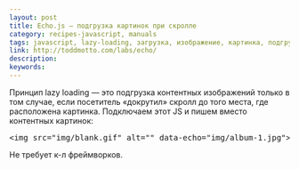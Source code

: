 ```yaml
---
layout: post
title: Echo.js — подгрузка картинок при скролле
category: recipes-javascript, manuals
tags: javascript, lazy-loading, загрузка, изображение, картинка, подгрузка, прокрутка, скролл
link: http://toddmotto.com/labs/echo/
description:
keywords:
---
```


<p>Принцип lazy loading — это подгрузка контентных изображений только в том случае, если посетитель «докрутил» скролл до того места, где расположена картинка. Подключаем этот JS и пишем вместо контентных картинок:</p>

<pre lang=html>&lt;img src=&quot;img/blank.gif&quot; alt=&quot;&quot; data-echo=&quot;img/album-1.jpg&quot;&gt;</pre>
<p>Не требует к-л фреймворков.</p>
